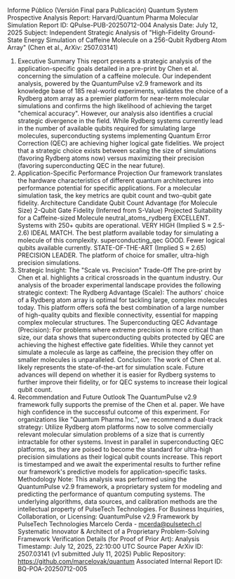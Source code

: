 Informe Público (Versión Final para Publicación)
Quantum System Prospective Analysis Report: Harvard/Quantum Pharma Molecular Simulation
Report ID: QPulse-PUB-20250712-004
Analysis Date: July 12, 2025
Subject: Independent Strategic Analysis of "High-Fidelity Ground-State Energy Simulation of Caffeine Molecule on a 256-Qubit Rydberg Atom Array" (Chen et al., ArXiv: 2507.03141)
1. Executive Summary
This report presents a strategic analysis of the application-specific goals detailed in a pre-print by Chen et al. concerning the simulation of a caffeine molecule. Our independent analysis, powered by the QuantumPulse v2.9 framework and its knowledge base of 185 real-world experiments, validates the choice of a Rydberg atom array as a premier platform for near-term molecular simulations and confirms the high likelihood of achieving the target "chemical accuracy".
However, our analysis also identifies a crucial strategic divergence in the field. While Rydberg systems currently lead in the number of available qubits required for simulating large molecules, superconducting systems implementing Quantum Error Correction (QEC) are achieving higher logical gate fidelities.
We project that a strategic choice exists between scaling the size of simulations (favoring Rydberg atoms now) versus maximizing their precision (favoring superconducting QEC in the near future).
2. Application-Specific Performance Projection
Our framework translates the hardware characteristics of different quantum architectures into performance potential for specific applications. For a molecular simulation task, the key metrics are qubit count and two-qubit gate fidelity.
Architecture Candidate	Qubit Count Advantage (for Molecule Size)	2-Qubit Gate Fidelity (Inferred from S-Value)	Projected Suitability for a Caffeine-sized Molecule
neutral_atoms_rydberg	EXCELLENT. Systems with 250+ qubits are operational.	VERY HIGH (Implied S ≈ 2.5-2.6)	IDEAL MATCH. The best platform available today for simulating a molecule of this complexity.
superconducting_qec	GOOD. Fewer logical qubits available currently.	STATE-OF-THE-ART (Implied S ≈ 2.65)	PRECISION LEADER. The platform of choice for smaller, ultra-high precision simulations.
3. Strategic Insight: The "Scale vs. Precision" Trade-Off
The pre-print by Chen et al. highlights a critical crossroads in the quantum industry. Our analysis of the broader experimental landscape provides the following strategic context:
The Rydberg Advantage (Scale): The authors' choice of a Rydberg atom array is optimal for tackling large, complex molecules today. This platform offers sofá the best combination of a large number of high-quality qubits and flexible connectivity, essential for mapping complex molecular structures.
The Superconducting QEC Advantage (Precision): For problems where extreme precision is more critical than size, our data shows that superconducting qubits protected by QEC are achieving the highest effective gate fidelities. While they cannot yet simulate a molecule as large as caffeine, the precision they offer on smaller molecules is unparalleled.
Conclusion: The work of Chen et al. likely represents the state-of-the-art for simulation scale. Future advances will depend on whether it is easier for Rydberg systems to further improve their fidelity, or for QEC systems to increase their logical qubit count.
4. Recommendation and Future Outlook
The QuantumPulse v2.9 framework fully supports the premise of the Chen et al. paper. We have high confidence in the successful outcome of this experiment.
For organizations like "Quantum Pharma Inc.", we recommend a dual-track strategy:
Utilize Rydberg atom platforms now to solve commercially relevant molecular simulation problems of a size that is currently intractable for other systems.
Invest in parallel in superconducting QEC platforms, as they are poised to become the standard for ultra-high precision simulations as their logical qubit counts increase.
This report is timestamped and we await the experimental results to further refine our framework's predictive models for application-specific tasks.
Methodology Note: This analysis was performed using the QuantumPulse v2.9 framework, a proprietary system for modeling and predicting the performance of quantum computing systems. The underlying algorithms, data sources, and calibration methods are the intellectual property of PulseTech Technologies.
For Business Inquiries, Collaboration, or Licensing:
QuantumPulse v2.9 Framework by PulseTech Technologies
Marcelo Cerda - mcerda@pulsetech.cl
Systematic Innovator & Architect of a Proprietary Problem-Solving Framework
Verification Details (for Proof of Prior Art):
Analysis Timestamp: July 12, 2025, 22:10:00 UTC
Source Paper ArXiv ID: 2507.03141 (v1 submitted July 11, 2025)
Public Repository: https://github.com/marcelovak/quantum
Associated Internal Report ID: BQ-POA-20250712-005
